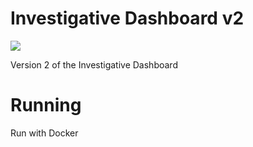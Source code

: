 # Investigative Dashboard v2
![](https://codeship.com/projects/634e8e20-a31d-0132-0304-366d28abf18c/status?branch=master)

Version 2 of the Investigative Dashboard


# Running

Run with Docker

